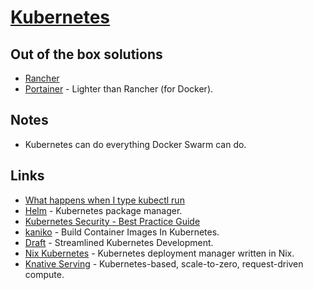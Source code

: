 # [Kubernetes](https://kubernetes.io/)
## Out of the box solutions
- [Rancher](https://rancher.com/kubernetes/)
- [Portainer](https://portainer.io) - Lighter than Rancher (for Docker).

## Notes
- Kubernetes can do everything Docker Swarm can do.

## Links
- [What happens when I type kubectl run](https://github.com/jamiehannaford/what-happens-when-k8s)
- [Helm](https://helm.sh/) - Kubernetes package manager.
- [Kubernetes Security - Best Practice Guide](https://github.com/freach/kubernetes-security-best-practice)
- [kaniko](https://github.com/GoogleContainerTools/kaniko) - Build Container Images In Kubernetes.
- [Draft](https://github.com/azure/draft) - Streamlined Kubernetes Development.
- [Nix Kubernetes](https://github.com/xtruder/nix-kubernetes) - Kubernetes deployment manager written in Nix.
- [Knative Serving](https://github.com/knative/serving#readme) - Kubernetes-based, scale-to-zero, request-driven compute.